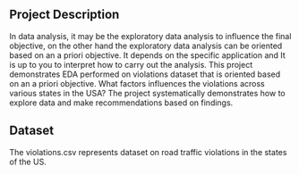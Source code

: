 ## Project Description
In data analysis, it may be the exploratory data analysis to influence the final objective, on the other hand the exploratory data analysis can be oriented based on an a priori objective. It depends on the specific application and It is up to you to interpret how to carry out the analysis. This project demonstrates EDA performed on violations dataset that is oriented based on an a priori objective. 
What factors influences the violations across various states in the USA? The project systematically demonstrates how to explore data and make recommendations based on findings. 


## Dataset
The violations.csv represents dataset on road traffic violations in the states of the US. 
